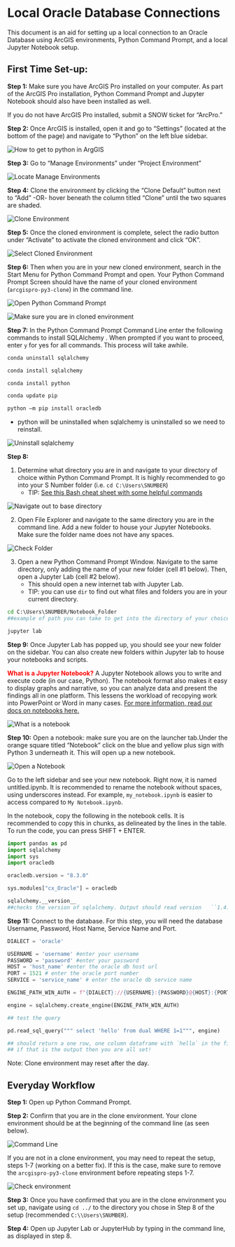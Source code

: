 # Local Oracle Database Connections

This document is an aid for setting up a local connection to an Oracle Database using ArcGIS environments, Python Command Prompt, and a local Jupyter Notebook setup.

## First Time Set-up:

**Step 1:** Make sure you have ArcGIS Pro installed on your computer. As part of the ArcGIS Pro installation, Python Command Prompt and Jupyter Notebook should also have been installed as well.

If you do not have ArcGIS Pro installed, submit a SNOW ticket for “ArcPro.”

**Step 2:** Once ArcGIS is installed, open it and go to “Settings” (located at the bottom of the page) and navigate to “Python” on the left blue sidebar.

![How to get to python in ArgGIS](assets/lodc_step2_2.png)

**Step 3:** Go to “Manage Environments” under “Project Environment”

![Locate Manage Environments](assets/lodc_step3.png)

**Step 4:** Clone the environment by clicking the “Clone Default” button next to “Add” -OR- hover beneath the column titled “Clone” until the two squares are shaded.

![Clone Environment](assets/lodc_step4.png)

**Step 5:** Once the cloned environment is complete, select the radio button under “Activate” to activate the cloned environment and click “OK”.

![Select Cloned Environment](assets/lodc_step5.png)

**Step 6:** Then when you are in your new cloned environment, search in the Start Menu for Python Command Prompt and open. Your Python Command Prompt Screen should have the name of your cloned environment (`arcgispro-py3-clone`) in the command line.

![Open Python Command Prompt](assets/lodc_step6_1.png)

![Make sure you are in cloned environment](assets/lodc_step6_2.png)

**Step 7:** In the Python Command Prompt Command Line enter the following commands to install SQLAlchemy . When prompted if you want to proceed, enter `y` for yes for all commands. This process will take awhile.

```bash
conda uninstall sqlalchemy

conda install sqlalchemy

conda install python

conda update pip

python –m pip install oracledb

```

  - python will be uninstalled when sqlalchemy is uninstalled so we need to reinstall.

![Uninstall sqlalchemy](assets/lodc_step7.png)

**Step 8:**
1. Determine what directory you are in and navigate to your directory of choice within Python Command Prompt.  It is highly  recommended to go into your S Number folder (i.e. `cd C:\Users\SNUMBER`)
    * TIP: [See this Bash cheat sheet with some helpful commands](https://hpc.ua.edu/wp-content/uploads/2022/02/Linux_bash_cheat_sheet.pdf)

![Navigate out to base directory](assets/lodc_step8_1.png)

2. Open File Explorer and navigate to the same directory you are in the command line. Add a new folder to house your Jupyter Notebooks. Make sure the folder name does not have any spaces.

![Check Folder](assets/lodc_step8_2.png)

3. Open a new Python Command Prompt Window. Navigate to the same directory, only adding the name of your new folder (cell #1 below). Then, open a Jupyter Lab (cell #2 below).
    * This should open a new internet tab with Jupyter Lab.
    * TIP: you can use `dir` to find out what files and folders you are in your current directory.



```bash
cd C:\Users\SNUMBER/Notebook_Folder
##example of path you can take to get into the directory of your choice. In this case, we are navigating to the Notebooks folder we just created above.
```
```bash
jupyter lab
```

**Step 9:** Once Jupyter Lab has popped up, you should see your new folder on the sidebar. You can also create new folders within Jupyter lab to house your notebooks and scripts.

<span style="color:red"> **What is a Jupyter Notebook?** </span> A Jupyter Notebook allows you to write and execute code (in our case, Python). The notebook format also makes it easy to display graphs and narrative, so you can analyze data and present the findings all in one platform. This lessens the workload of recopying work into PowerPoint or Word in many cases. [For more information, read our docs on notebooks here.](https://docs.calitp.org/data-infra/analytics_new_analysts/04-notebooks.html)

![What is a notebook](assets/lodc_whatisanotebook.png)

**Step 10:** Open a notebook: make sure you are on the launcher tab.Under the orange square titled “Notebook” click on the blue and yellow plus sign with Python 3 underneath it. This will open up a new notebook.

![Open a Notebook](assets/lodc_step10.png)

Go to the left sidebar and see your new notebook. Right now, it is named untitled.ipynb. It is recommended to rename the notebook without spaces, using underscores instead. For example,
  `my_notebook.ipynb` is easier to access compared to `My Notebook.ipynb`.

In the notebook, copy the following in the notebook cells.  It is recommended to copy this in chunks, as delineated by the lines in the table. To run the code, you can press SHIFT + ENTER.

```python
import pandas as pd
import sqlalchemy
import sys
import oracledb

oracledb.version = "8.3.0"
```
```python
sys.modules["cx_Oracle"] = oracledb
```

```python
sqlalchemy.__version__
##checks the version of sqlalchemy. Output should read version   ``1.4.39`
```


**Step 11:** Connect to the database. For this step, you will need the database Username, Password, Host Name, Service Name and Port.

```python
DIALECT = 'oracle'

USERNAME = 'username' #enter your username
PASSWORD = 'password' #enter your password
HOST = 'host_name' #enter the oracle db host url
PORT = 1521 # enter the oracle port number
SERVICE = 'service_name' # enter the oracle db service name

ENGINE_PATH_WIN_AUTH = f"{DIALECT}://{USERNAME}:{PASSWORD}@{HOST}:{PORT}/?service_name={SERVICE}"
```

```python
engine = sqlalchemy.create_engine(ENGINE_PATH_WIN_AUTH)
```
```python
## test the query

pd.read_sql_query(""" select 'hello' from dual WHERE 1=1""", engine)

## should return a one row, one column dataframe with `hello` in the first cell.
## if that is the output then you are all set!

```

Note: Clone environment may reset after the day.

## Everyday Workflow

**Step 1:** Open up Python Command Prompt.

**Step 2:** Confirm that you are in the clone environment. Your clone environment should be at the beginning of the command line (as seen below).

![Command Line](assets/lodc_edw_step2_1.png)

If you are not in a clone environment, you may need to repeat the setup, steps 1-7 (working on a better fix). If this is the case, make sure to remove the `arcgispro-py3-clone` environment before repeating steps 1-7.

![Check environment](assets/lodc_edw_step2_2.png)

**Step 3:** Once you have confirmed that you are in the clone environment you set up, navigate using `cd ../` to the directory you chose in Step 8 of the setup (recommended `C:\\Users\SNUMBER`).

**Step 4:** Open up Jupyter Lab or JupyterHub by typing in the command line, as displayed in step 8.
